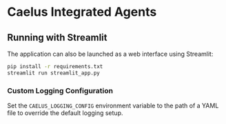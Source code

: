 # Caelus Integrated Agents

## Running with Streamlit

The application can also be launched as a web interface using Streamlit:

```bash
pip install -r requirements.txt
streamlit run streamlit_app.py
```

### Custom Logging Configuration

Set the `CAELUS_LOGGING_CONFIG` environment variable to the path of a YAML file
to override the default logging setup.
